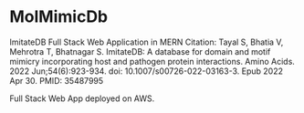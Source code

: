 # MolMimicDb
ImitateDB Full Stack Web Application in MERN
Citation: Tayal S, Bhatia V, Mehrotra T, Bhatnagar S. ImitateDB: A database for domain and motif mimicry incorporating host and pathogen protein interactions. Amino Acids. 2022 Jun;54(6):923-934. doi: 10.1007/s00726-022-03163-3. Epub 2022 Apr 30. PMID: 35487995

Full Stack Web App deployed on AWS.
